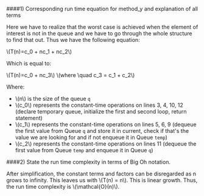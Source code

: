 ####1) Corresponding run time equation for method_y and explanation of all terms

Here we have to realize that the worst case is achieved when the element of interest is not in the queue and we have to go through the whole structure to find that out. Thus we have the following equation:

\\(T(n)=c_0 + nc_1 + nc_2\\)

Which is equal to:

\\(T(n)=c_0 + nc_3\\)
\\(where \quad c_3 = c_1 + c_2\\)

Where:

- \\(n\\) is the size of the queue `q`
- \\(c_0\\) represents the constant-time operations on lines 3, 4, 10, 12 (declare temporary queue, initialize the first and second loop, return statement)
- \\(c_1\\) represents the constant-time operations on lines 5, 6, 9 (dequeue the first value from Queue `q` and store it in current, check if that's the value we are looking for and if not enqueue it in Queue `temp`)
- \\(c_2\\) represents the constant-time operations on lines 11 (dequeue the first value from Queue `temp` and enqueue it in Queue `q`)

####2) State the run time complexity in terms of Big Oh notation.

After simplification, the constant terms and factors can be disregarded as n grows to infinity. This leaves us with \\(T(n) = n\\).
This is linear growth. Thus, the run time complexity is \\(\mathcal{O}(n)\\).

